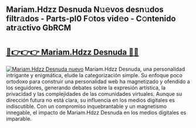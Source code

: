 ## Mariam.Hdzz Desnuda N𝚞𝚎vos desn𝚞dos filtr𝚊dos - Parts-pI0 F𝚘tos vid𝚎o - C𝚘ntenido atr𝚊ctivo GbRCM

# <h2><a href="http://mb9plf.tromn.icu/?c=Mariam.Hdzz+Desnuda">🔗👉👉👉 Mariam.Hdzz Desnuda 🔗🔗</a></h2>

[![Mariam.Hdzz Desnuda nuevo](https://i.imgur.com/pEAQMta.gif)](http://mb9plf.tromn.icu/?c=Mariam.Hdzz+Desnuda)
Mariam.Hdzz Desnuda, una personalidad intrigante y enigmática, elude la categorización simple. Su enfoque poco ortodoxo para construir una personalidad web ha magnetizado y ofendido a los seguidores, generando debates sobre la expresión artística, la privacidad y las complejidades de las comunidades virtuales. Aunque su dirección futura no está clara, su influencia en los medios digitales es indiscutible. Con un compromiso inquebrantable y un magnetismo innegable, el impacto de Mariam.Hdzz Desnuda en los medios digitales es imparable.

